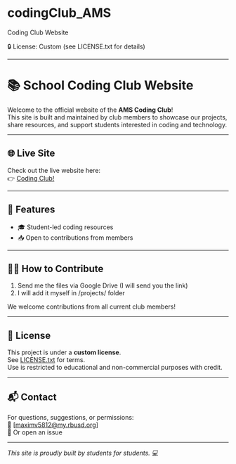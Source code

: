 # codingClub_AMS
Coding Club Website


🔒 License: Custom (see LICENSE.txt for details)

---


# 📚 School Coding Club Website

Welcome to the official website of the **AMS Coding Club**!  
This site is built and maintained by club members to showcase our projects, share resources, and support students interested in coding and technology.

---

## 🌐 Live Site

Check out the live website here:  
👉 [Coding Club!](https://genzrizzcode.github.io/codingClub/)

---

## 🚀 Features

- 🎓 Student-led coding resources
- 📥 Open to contributions from members

---

## 👩‍💻 How to Contribute

1. Send me the files via Google Drive (I will send you the link)
2. I will add it myself in /projects/ folder

We welcome contributions from all current club members!

---

## 📜 License

This project is under a **custom license**.  
See [LICENSE.txt](./LICENSE.txt) for terms.  
Use is restricted to educational and non-commercial purposes with credit.

---

## 📬 Contact

For questions, suggestions, or permissions:  
📧 [maximv5812@my.rbusd.org]  
💬 Or open an issue

---

_This site is proudly built by students for students. 💻_
